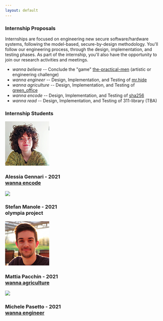 ```yaml
---
layout: default
---
```


<div class="row super-bottom-margin">
    <h3 class="text-center w-100">Internship Proposals</h3>
    <p>
        Internships are focused on engineering new secure software/hardware systems, following the model-based, secure-by-design methodology. You'll follow our engineering process, through the design, implementation, and testing phases. As part of the internship, you'll also have the opportunity to join our research activities and meetings.
    </p>
    <ul>
        <li>
            <i>wanna believe</i> -- Conclude the "game" <a href="https://github.com/v-research/the-practical-men" target="blank">the-practical-men</a> (artistic or engineering challenge)
        </li>
        <li>
            <i>wanna engineer</i> -- Design, Implementation, and Testing of <a href="./internships/mrhide.html">mr.hide</a>
        </li>
        <li>
            <i>wanna agriculture</i> -- Design, Implementation, and Testing of <a href="./internships/green_office.html">green_office</a>
        </li>
        <li>
            <i>wanna encode</i> -- Design, Implementation, and Testing of <a href="./internships/sha256.html">sha256</a>
        </li>
        <li>
            <i>wanna read</i> -- Design, Implementation, and Testing of 311-library (TBA)
        </li>
    </ul>
</div>

<h3 class="text-center w-100 team-sec-border"> Internship Students <i class="fas fa-laptop-code"></i> </h3>

<!-- Alessia Gennari -->
<div class="row team-people">
    <div class="col-12 col-sm-3">
        <img src="images/alessia.png">
    </div>
    <div class="col-12 col-sm-9 profile-name-margin">
        <h3>
            Alessia Gennari - 2021<br>
            <a href="./internships/sha256.html" target="blank">wanna encode</a>
        </h3>
        <a href="https://github.com/aliasalia" target="blank">
            <i class="fab fa-github fa-lg social-icon"></i>
        </a>
        <a href="https://www.linkedin.com/in/alessia-gennari-4977341b5/" target="blank">
            <i class="fab fa-linkedin fa-lg social-icon"></i>
        </a>
        <a href="https://www.instagram.com/alessiagennari_/" target="blank">
            <i class="fab fa-instagram fa-lg social-icon"></i>
        </a>
    </div>
</div>

<!-- Stefan Manole -->
<div class="row team-people">
    <div class="col-12 col-sm-3">
        <img src="images/">
    </div>
    <div class="col-12 col-sm-9 profile-name-margin">
        <h3>
            Stefan Manole - 2021<br>
            <!--<a href="https://github.com/v-research/olympia-project" target="blank">-->olympia project<!--</a>-->
        </h3>
        <a href="" target="blank">
            <i class="fab fa-linkedin fa-lg social-icon"></i>
        </a>
        <a href="" target="blank">
            <i class="fab fa-github fa-lg social-icon"></i>
        </a>
        <a href="" target="blank">
            <i class="fab fa-facebook-f fa-lg social-icon"></i>
        </a>
        <a href="mailto: " target="blank">
            <i class="fas fa-envelope fa-lg social-icon"></i>
        </a>
    </div>
</div>

<!-- Mattia Pacchin -->
<div class="row team-people">
    <div class="col-12 col-sm-3">
        <img src="images/mattia.png">
    </div>
    <div class="col-12 col-sm-9 profile-name-margin">
        <h3>
            Mattia Pacchin - 2021<br>
            <a href="./internships/green_office.html" target="blank">wanna agriculture</a>
        </h3>
        <a href="https://github.com/PacMat99" target="blank">
            <i class="fab fa-github fa-lg social-icon"></i>
        </a>
        <a href="https://www.linkedin.com/in/mattia-pacchin-255802167/" target="blank">
          <i class="fab fa-linkedin fa-lg social-icon"></i>
        </a>
        <a href="mailto:mattia@v-research.it" target="blank">
            <i class="fas fa-envelope fa-lg social-icon"></i>
        </a>
        <a href="https://www.instagram.com/mattiapacchin/" target="blank">
            <i class="fab fa-instagram fa-lg social-icon"></i>
        </a>
        <a href="https://www.instagram.com/pacs_riders/" target="blank">
            <i class="fab fa-instagram fa-lg social-icon"></i>
        </a>
        <a href="https://www.youtube.com/c/PacsRiders/" target="blank">
            <i class="fab fa-youtube fa-lg social-icon"></i>
        </a>
        <a href="https://www.facebook.com/Pacchinmattia" target="blank">
            <i class="fab fa-facebook-f fa-lg social-icon"></i>
        </a>
    </div>
</div>

<!-- Michele Pasetto -->
<div class="row team-people">
    <div class="col-12 col-sm-3">
        <img src="images/">
    </div>
    <div class="col-12 col-sm-9 profile-name-margin">
        <h3>
            Michele Pasetto - 2021<br>
            <a href="" target="blank">wanna engineer</a>
        </h3>
        <a href="" target="blank">
            <i class="fab fa-linkedin fa-lg social-icon"></i>
        </a>
        <a href="" target="blank">
            <i class="fab fa-github fa-lg social-icon"></i>
        </a>
        <a href="" target="blank">
            <i class="fab fa-facebook-f fa-lg social-icon"></i>
        </a>
        <a href="mailto: " target="blank">
            <i class="fas fa-envelope fa-lg social-icon"></i>
        </a>
    </div>
</div>

<!--### Developed Internships <i class="fas fa-laptop-code"></i>-->
